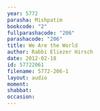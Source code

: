 ```yaml
---
year: 5772
parasha: Mishpatim
bookcode: "2"
fullparashacode: "206"
parashacode: "206"
title: We Are the World
author: Rabbi Eliezer Hirsch
date: 2012-02-18
id: 57722061
filename: 5772-206-1
layout: audio
moment: 
shabbat: 
occasion: 
---
```

